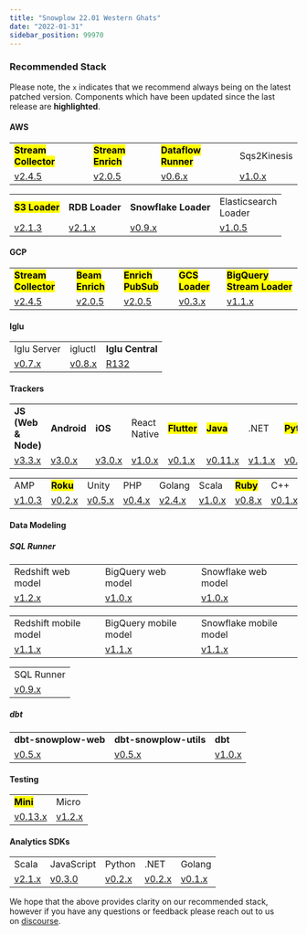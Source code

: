 ```yaml
---
title: "Snowplow 22.01 Western Ghats"
date: "2022-01-31"
sidebar_position: 99970
---
```


### Recommended Stack

Please note, the `x` indicates that we recommend always being on the latest patched version. Components which have been updated since the last release are **highlighted**.

#### AWS

<table class="has-fixed-layout"><tbody><tr><td class="has-text-align-center" data-align="center"><mark  class="has-inline-color has-vivid-purple-color"><strong>Stream Collector</strong></mark></td><td class="has-text-align-center" data-align="center"><mark  class="has-inline-color has-vivid-purple-color"><strong>Stream Enrich</strong></mark></td><td class="has-text-align-center" data-align="center"><mark  class="has-inline-color has-vivid-purple-color"><strong>Dataflow Runner</strong></mark></td><td class="has-text-align-center" data-align="center">Sqs2Kinesis</td></tr><tr><td class="has-text-align-center" data-align="center"><a href="http://github.com/snowplow/stream-collector/releases">v2.4.5</a></td><td class="has-text-align-center" data-align="center"><a href="https://github.com/snowplow/stream-enrich/releases">v2.0.5</a></td><td class="has-text-align-center" data-align="center"><a href="https://github.com/snowplow/dataflow-runner/releases">v0.6.x</a></td><td class="has-text-align-center" data-align="center"><a href="https://github.com/snowplow-incubator/sqs2kinesis/releases/tag/1.0.0" target="_blank" rel="noreferrer noopener">v1.0.x</a></td></tr></tbody></table>

<table class="has-fixed-layout"><tbody><tr><td class="has-text-align-center" data-align="center"><strong><mark  class="has-inline-color has-vivid-purple-color">S3 Loader</mark></strong></td><td class="has-text-align-center" data-align="center"><strong><span class="has-inline-color has-vivid-purple-color">RDB Loader</span></strong></td><td class="has-text-align-center" data-align="center"><strong><span class="has-inline-color has-vivid-purple-color">Snowflake Loader</span></strong></td><td class="has-text-align-center" data-align="center">Elasticsearch<br/>Loader</td></tr><tr><td class="has-text-align-center" data-align="center"><a href="https://github.com/snowplow/snowplow-s3-loader/releases">v2.1.3</a></td><td class="has-text-align-center" data-align="center"><a href="https://github.com/snowplow/snowplow-rdb-loader/releases">v2.1.x</a></td><td class="has-text-align-center" data-align="center"><a href="https://github.com/snowplow-incubator/snowplow-snowflake-loader/releases">v0.9.x</a></td><td class="has-text-align-center" data-align="center"><a href="https://github.com/snowplow/snowplow-elasticsearch-loader/releases">v1.0.5</a></td></tr></tbody></table>

#### GCP

<table class="has-fixed-layout"><tbody><tr><td class="has-text-align-center" data-align="center"><strong><mark  class="has-inline-color has-vivid-purple-color">Stream Collector</mark></strong></td><td class="has-text-align-center" data-align="center"><strong><mark  class="has-inline-color has-vivid-purple-color">Beam Enrich</mark></strong></td><td class="has-text-align-center" data-align="center"><strong><mark  class="has-inline-color has-vivid-purple-color">Enrich PubSub</mark></strong></td><td class="has-text-align-center" data-align="center"><strong><mark  class="has-inline-color has-vivid-purple-color">GCS Loader</mark></strong></td><td class="has-text-align-center" data-align="center"><strong><mark  class="has-inline-color has-vivid-purple-color">BigQuery Stream Loader</mark></strong></td></tr><tr><td class="has-text-align-center" data-align="center"><a href="https://github.com/snowplow/stream-collector/releases">v2.4.5</a></td><td class="has-text-align-center" data-align="center"><a href="https://github.com/snowplow/enrich/releases">v2.0.5</a></td><td class="has-text-align-center" data-align="center"><a href="https://github.com/snowplow/enrich/releases">v2.0.5</a></td><td class="has-text-align-center" data-align="center"><a href="https://github.com/snowplow-incubator/snowplow-google-cloud-storage-loader/releases">v0.3.x</a></td><td class="has-text-align-center" data-align="center"><a href="https://github.com/snowplow-incubator/snowplow-bigquery-loader/releases">v1.1.x</a></td></tr></tbody></table>

#### Iglu

<table class="has-fixed-layout"><tbody><tr><td class="has-text-align-center" data-align="center">Iglu Server</td><td class="has-text-align-center" data-align="center">igluctl</td><td class="has-text-align-center" data-align="center"><strong><span class="has-inline-color has-vivid-purple-color">Iglu Central</span></strong></td></tr><tr><td class="has-text-align-center" data-align="center"><a href="https://github.com/snowplow-incubator/iglu-server/releases">v0.7.x</a></td><td class="has-text-align-center" data-align="center"><a href="https://github.com/snowplow-incubator/igluctl/releases/">v0.8.x</a></td><td class="has-text-align-center" data-align="center"><a href="https://github.com/snowplow/iglu-central/releases" target="_blank" rel="noreferrer noopener">R132</a></td></tr></tbody></table>

#### **Trackers**

<table class="has-fixed-layout"><tbody><tr><td class="has-text-align-center" data-align="center"><strong><span class="has-inline-color has-vivid-purple-color">JS (Web &amp; Node)</span></strong></td><td class="has-text-align-center" data-align="center"><strong><span class="has-inline-color has-vivid-purple-color">Android</span></strong></td><td class="has-text-align-center" data-align="center"><span class="has-inline-color has-vivid-purple-color"><strong>iOS</strong></span></td><td class="has-text-align-center" data-align="center">React Native</td><td class="has-text-align-center" data-align="center"><strong><mark  class="has-inline-color has-vivid-purple-color">Flutter</mark></strong></td><td class="has-text-align-center" data-align="center"><strong><mark  class="has-inline-color has-vivid-purple-color">Java</mark></strong></td><td class="has-text-align-center" data-align="center">.NET</td><td class="has-text-align-center" data-align="center"><strong><mark  class="has-inline-color has-vivid-purple-color">Python</mark></strong></td></tr><tr><td class="has-text-align-center" data-align="center"><a href="https://github.com/snowplow/snowplow-javascript-tracker/releases">v3.3.x</a></td><td class="has-text-align-center" data-align="center"><a href="https://github.com/snowplow/snowplow-android-tracker/releases">v3.0.x</a></td><td class="has-text-align-center" data-align="center"><a href="https://github.com/snowplow/snowplow-objc-tracker/releases">v3.0.x</a></td><td class="has-text-align-center" data-align="center"><a href="https://github.com/snowplow/snowplow-react-native-tracker/releases">v1.0.x</a></td><td class="has-text-align-center" data-align="center"><a href="https://github.com/snowplow-incubator/snowplow-flutter-tracker/releases">v0.1.x</a></td><td class="has-text-align-center" data-align="center"><a href="https://github.com/snowplow/snowplow-java-tracker/releases">v0.11.x</a></td><td class="has-text-align-center" data-align="center"><a href="https://github.com/snowplow/snowplow-dotnet-tracker/releases">v1.1.x</a></td><td class="has-text-align-center" data-align="center"><a href="https://github.com/snowplow/snowplow-python-tracker/releases">v0.10.x</a></td></tr></tbody></table>

<table class="has-fixed-layout"><tbody><tr><td class="has-text-align-center" data-align="center">AMP</td><td class="has-text-align-center" data-align="center"><strong><mark  class="has-inline-color has-vivid-purple-color">Roku</mark></strong></td><td class="has-text-align-center" data-align="center">Unity</td><td class="has-text-align-center" data-align="center">PHP</td><td class="has-text-align-center" data-align="center">Golang</td><td class="has-text-align-center" data-align="center">Scala</td><td class="has-text-align-center" data-align="center"><strong><mark  class="has-inline-color has-vivid-purple-color">Ruby</mark></strong></td><td class="has-text-align-center" data-align="center">C++</td></tr><tr><td class="has-text-align-center" data-align="center"><a href="/docs/collecting-data/collecting-from-own-applications/google-amp-tracker/">v1.0.3</a></td><td class="has-text-align-center" data-align="center"><a href="https://github.com/snowplow-incubator/snowplow-roku-tracker/releases">v0.2.x</a></td><td class="has-text-align-center" data-align="center"><a href="https://github.com/snowplow/snowplow-unity-tracker/releases">v0.5.x</a></td><td class="has-text-align-center" data-align="center"><a href="https://github.com/snowplow/snowplow-php-tracker/releases">v0.4.x</a></td><td class="has-text-align-center" data-align="center"><a href="https://github.com/snowplow/snowplow-golang-tracker/releases">v2.4.x</a></td><td class="has-text-align-center" data-align="center"><a href="https://github.com/snowplow/snowplow-scala-tracker/releases">v1.0.x</a></td><td class="has-text-align-center" data-align="center"><a href="https://github.com/snowplow/snowplow-ruby-tracker/releases">v0.8.x</a></td><td class="has-text-align-center" data-align="center"><a href="https://github.com/snowplow/snowplow-cpp-tracker/releases">v0.1.x</a></td></tr></tbody></table>

#### **Data Model**ing

##### SQL Runner

<table class="has-fixed-layout"><tbody><tr><td>Redshift web model</td><td>BigQuery web model</td><td>Snowflake web model</td></tr><tr><td><a href="https://github.com/snowplow/data-models/releases">v1.2.x</a></td><td><a href="https://github.com/snowplow/data-models/releases">v1.0.x</a></td><td><a href="https://github.com/snowplow/data-models/releases">v1.0.x</a></td></tr></tbody></table>

<table class="has-fixed-layout"><tbody><tr><td>Redshift mobile model</td><td>BigQuery mobile model</td><td>Snowflake mobile model</td></tr><tr><td><a href="https://github.com/snowplow/data-models/releases">v1.1.x</a></td><td><a href="https://github.com/snowplow/data-models/releases">v1.1.x</a></td><td><a href="https://github.com/snowplow/data-models/releases">v1.1.x</a></td></tr></tbody></table>

<table class="has-fixed-layout"><tbody><tr><td>SQL Runner</td></tr><tr><td><a href="https://github.com/snowplow/sql-runner/releases">v0.9.x</a></td></tr></tbody></table>

##### dbt

<table class="has-fixed-layout"><tbody><tr><td><strong><span class="has-inline-color has-vivid-purple-color">dbt-snowplow-web</span></strong></td><td><strong><span class="has-inline-color has-vivid-purple-color">dbt-snowplow-utils</span></strong></td><td><strong><span class="has-inline-color has-vivid-purple-color">dbt</span></strong></td></tr><tr><td><a href="https://github.com/snowplow/dbt-snowplow-web/releases" target="_blank" rel="noreferrer noopener">v0.5.x</a></td><td><a href="https://github.com/snowplow/dbt-snowplow-utils/releases" target="_blank" rel="noreferrer noopener">v0.5.x</a></td><td><a href="https://github.com/dbt-labs/dbt/releases">v1.0.x</a></td></tr></tbody></table>

#### **Testing**

<table class="has-fixed-layout"><tbody><tr><td><strong><mark  class="has-inline-color has-vivid-purple-color">Mini</mark></strong></td><td>Micro</td></tr><tr><td><a href="https://github.com/snowplow/snowplow-mini/releases">v0.13.x</a></td><td><a href="https://github.com/snowplow-incubator/snowplow-micro/releases">v1.2.x</a></td></tr></tbody></table>

#### Analytics SDKs

<table class="has-fixed-layout"><tbody><tr><td>Scala</td><td>JavaScript</td><td>Python</td><td>.NET</td><td>Golang</td></tr><tr><td><a href="https://github.com/snowplow/snowplow-python-analytics-sdk/releases">v2.1.x</a></td><td><a href="https://github.com/snowplow-incubator/snowplow-js-analytics-sdk/releases">v0.3.0</a></td><td><a href="https://github.com/snowplow/snowplow-python-analytics-sdk/releases">v0.2.x</a></td><td><a href="https://github.com/snowplow/snowplow-dotnet-analytics-sdk/releases">v0.2.x</a></td><td><a href="https://github.com/snowplow/snowplow-golang-analytics-sdk/releases" target="_blank" rel="noreferrer noopener">v0.1.x</a></td></tr></tbody></table>

We hope that the above provides clarity on our recommended stack, however if you have any questions or feedback please reach out to us on [discourse](https://discourse.snowplowanalytics.com/).
